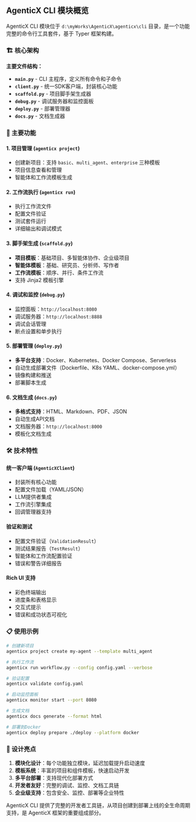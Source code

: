 ## AgenticX CLI 模块概览

AgenticX CLI 模块位于 `d:\myWorks\AgenticX\agenticx\cli` 目录，是一个功能完整的命令行工具套件，基于 Typer 框架构建。

### 🏗️ 核心架构

**主要文件结构：**
- **`main.py`** - CLI 主程序，定义所有命令和子命令
- **`client.py`** - 统一SDK客户端，封装核心功能
- **`scaffold.py`** - 项目脚手架生成器
- **`debug.py`** - 调试服务器和监控面板
- **`deploy.py`** - 部署管理器
- **`docs.py`** - 文档生成器

### 🚀 主要功能

#### 1. **项目管理** (`agenticx project`)
- 创建新项目：支持 `basic`、`multi_agent`、`enterprise` 三种模板
- 项目信息查看和管理
- 智能体和工作流模板生成

#### 2. **工作流执行** (`agenticx run`)
- 执行工作流文件
- 配置文件验证
- 测试套件运行
- 详细输出和调试模式

#### 3. **脚手架生成** (`scaffold.py`)
- **项目模板**：基础项目、多智能体协作、企业级项目
- **智能体模板**：基础、研究员、分析师、写作者
- **工作流模板**：顺序、并行、条件工作流
- 支持 Jinja2 模板引擎

#### 4. **调试和监控** (`debug.py`)
- 监控面板：`http://localhost:8080`
- 调试服务器：`http://localhost:8888`
- 调试会话管理
- 断点设置和单步执行

#### 5. **部署管理** (`deploy.py`)
- **多平台支持**：Docker、Kubernetes、Docker Compose、Serverless
- 自动生成部署文件（Dockerfile、K8s YAML、docker-compose.yml）
- 镜像构建和推送
- 部署脚本生成

#### 6. **文档生成** (`docs.py`)
- **多格式支持**：HTML、Markdown、PDF、JSON
- 自动生成API文档
- 文档服务器：`http://localhost:8000`
- 模板化文档生成

### 🛠️ 技术特性

#### **统一客户端** (`AgenticXClient`)
- 封装所有核心功能
- 配置文件加载（YAML/JSON）
- LLM提供者集成
- 工作流引擎集成
- 回调管理器支持

#### **验证和测试**
- 配置文件验证（`ValidationResult`）
- 测试结果报告（`TestResult`）
- 智能体和工作流配置验证
- 错误和警告详细报告

#### **Rich UI 支持**
- 彩色终端输出
- 进度条和表格显示
- 交互式提示
- 错误和成功状态可视化

### 📋 使用示例

```bash
# 创建新项目
agenticx project create my-agent --template multi_agent

# 执行工作流
agenticx run workflow.py --config config.yaml --verbose

# 验证配置
agenticx validate config.yaml

# 启动监控面板
agenticx monitor start --port 8080

# 生成文档
agenticx docs generate --format html

# 部署到Docker
agenticx deploy prepare ./deploy --platform docker
```

### 🎯 设计亮点

1. **模块化设计**：每个功能独立模块，延迟加载提升启动速度
2. **模板系统**：丰富的项目和组件模板，快速启动开发
3. **多平台部署**：支持现代化部署方式
4. **开发者友好**：完整的调试、监控、文档工具链
5. **企业级支持**：包含安全、监控、部署等企业特性

AgenticX CLI 提供了完整的开发者工具链，从项目创建到部署上线的全生命周期支持，是 AgenticX 框架的重要组成部分。
        